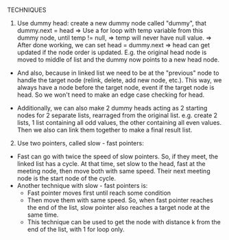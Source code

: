 TECHNIQUES

1. Use dummy head: create a new dummy node called "dummy", that dummy.next = head
=> Use a for loop with temp variable from this dummy node, until temp != null, => temp will never have null value.
=> After done working, we can set head = dummy.next => head can get updated if the node order is updated. E.g. the original head node is moved to middle of list and the dummy now points to a new head node.
- And also, because in linked list we need to be at the "previous" node to handle the target node (relink, delete, add new node, etc.). This way, we always have a node before the target node,
event if the target node is head. So we won't need to make an edge case checking for head.

- Additionally, we can also make 2 dummy heads acting as 2 starting nodes for 2 separate lists, rearraged from the original list. e.g. create 2 lists, 1 list containing all odd values,
the other containing all even values. Then we also can link them together to make a final result list.

2. Use two pointers, called slow - fast pointers:
- Fast can go with twice the speed of slow pointers. So, if they meet, the linked list has a cycle. At that time, set slow to the head, fast at the meeting node, then move both with same speed.
Their next meeting node is the start node of the cycle.
- Another technique with slow - fast pointers is:
  - Fast pointer moves first until reach some condition
  - Then move them with same speed. So, when fast pointer reaches the end of the list, slow pointer also reaches a target node at the same time.
  - This technique can be used to get the node with distance k from the end of the list, with 1 for loop only.

